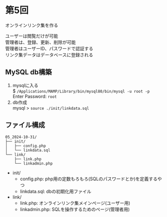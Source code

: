 # 第5回

オンラインリンク集を作る

ユーザーは閲覧だけが可能  
管理者は、登録、更新、削除が可能  
管理者はユーザーID、パスワードで認証する  
リンク集データはデータベースに登録される   

## MySQL db構築

1. mysqlに入る  
    $ `/Applications/MAMP/Library/bin/mysql80/bin/mysql -u root -p`  
    Enter Password: `root`
2. db作成  
    mysql > `source ./init/linkdata.sql`

## ファイル構成

```
05_2024-10-31/
├── init/
│   ├── config.php
│   └── linkdata.sql
└── link/
    ├── link.php
    └── linkadmin.php
```

- init/  
    - config.php: php用の定数もろもろ(SQLのパスワードとか)を定義するやつ  
    - linkdata.sql: dbの初期化用ファイル  
- link/  
    - link.php: オンラインリンク集メインページ(ユーザー用)  
    - linkadmin.php: SQLを操作するためのページ(管理者用)  

